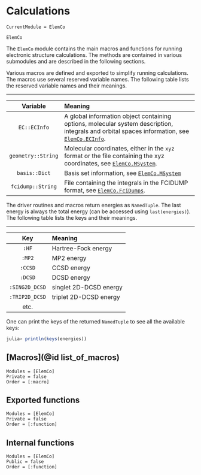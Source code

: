 # Calculations

```@meta
CurrentModule = ElemCo
```

```@docs
ElemCo
```

The `ElemCo` module contains the main macros and functions for running electronic structure calculations. The methods are contained in various submodules and are described in the following sections.

Various macros are defined and exported to simplify running calculations. The macros use several reserved variable names. The following table lists the reserved variable names and their meanings.

----------------------
| Variable | Meaning |
|:--------:|:--------|
| `EC::ECInfo` | A global information object containing options, molecular system description, integrals and orbital spaces information, see [`ElemCo.ECInfo`](@ref). |
| `geometry::String` | Molecular coordinates, either in the `xyz` format or the file containing the xyz coordinates, see [`ElemCo.MSystem`](@ref). |
| `basis::Dict` | Basis set information, see [`ElemCo.MSystem`](@ref) |
| `fcidump::String` | File containing the integrals in the FCIDUMP format, see [`ElemCo.FciDumps`](@ref). |

The driver routines and macros return energies as `NamedTuple`. The last energy is always the total energy (can be accessed using `last(energies)`). The following table lists the keys and their meanings.

----------------------
| Key | Meaning |
|:---:|:--------|
| `:HF` | Hartree-Fock energy |
| `:MP2` | MP2 energy |
| `:CCSD` | CCSD energy |
| `:DCSD` | DCSD energy |
| `:SING2D_DCSD` | singlet 2D-DCSD energy |
| `:TRIP2D_DCSD` | triplet 2D-DCSD energy |
| etc. ||

One can print the keys of the returned `NamedTuple` to see all the available keys:

```julia
julia> println(keys(energies))
```

## [Macros](@id list_of_macros)

```@autodocs
Modules = [ElemCo]
Private = false
Order = [:macro]
```

## Exported functions

```@autodocs
Modules = [ElemCo]
Private = false
Order = [:function]
```

## Internal functions
```@autodocs
Modules = [ElemCo]
Public = false
Order = [:function]
```
